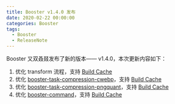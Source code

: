 ```yaml
---
title: Booster v1.4.0 发布
date: 2020-02-22 00:00:00
categories: Booster
tags:
  - Booster
  - ReleaseNote
---
```


Booster 又双叒叕发布了新的版本—— v1.4.0，本次更新内容如下：

1. 优化 transform 流程，支持 [Build Cache](https://docs.gradle.org/current/userguide/build_cache.html)
2. 优化 [booster-task-compression-cwebp](https://github.com/didi/booster/blob/master/booster-task-compression-cwebp)，支持 [Build Cache](https://docs.gradle.org/current/userguide/build_cache.html)
3. 优化 [booster-task-compression-pngquant](https://github.com/didi/booster/blob/master/booster-task-compression-pngquant)，支持 [Build Cache](https://docs.gradle.org/current/userguide/build_cache.html)
4. 优化 [booster-command](https://github.com/didi/booster/blob/master/booster-command)，支持 [Build Cache](https://docs.gradle.org/current/userguide/build_cache.html)
